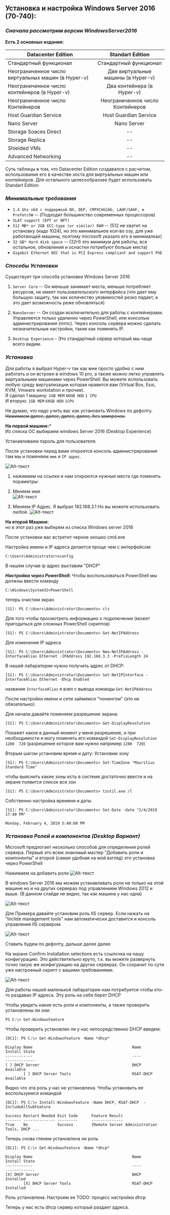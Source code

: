 ## Установка и настройка Windows Server 2016 (70-740):

### _Сначала рассмотрим версии WindowsServer2016_

**Есть 2 основных издания:**

| Datacenter Edition | Standart Edition |
|----------------|:---------:|
| Стандартный функционал | Стандартный функционал |
| Неограниченное число виртуальных машин (в Hyper-v) | Две виртуальные машины (в Hyper-v) |
| Неограниченное число контейнеров (в Hyper-v) | Два контейнера (в Hyper-v) |
| Неограниченное число Контейнеров | Неограниченное число Контейнеров |
| Host Guardian Service | Host Guardian Service |
| Nano Server | Nano Server |
| Storage Soaces Direct | -- |
| Storage Replica | -- |
| Shielded VMs | -- |
| Advanced Networking | -- |

Суть таблицы в том, что Datacenter Edition создавался с расчетом, использования его в качестве хоста для виртуальных машин или контейнеров.
Для остального целесообразнее будет использовать Standart Edition

### _Минимальные требования_

* `1.4 Ghz x64 с поддержкой NX, DEP, CMPXCHG16b, LAHF/SAHF, и PrefetchW` -- (Подходит большинство современных процессоров)    
* `SLAT support (EPT or NPT)`    
* `512 MB* or 2GB ECC-type (or similar) RAM` -- (512 не хватит на установку (надо 1024), но это минимальное кол-во озу, для уже работающей машины, поэтому microsoft указало его в минималках)    
* `32 GB* Hard disk space` -- (32гб это минимум для работы, все остальное, обновления и оснастки потребуют больше места)     
* `Gigabit Ethernet NIC that is PCI Express compliant and support PXE`

### _Способы Установки_

Существует три способа установки Windows Server 2016    
1) `Server Core` -- Он меньше занимает места, меньше потребляет ресурсов, не имеет пользовательского интерфейса (что дает ему большую защиту, так как количество уязвимостей резко падает, а это дает возможность реже обновляться)

2) `NanoServer` -- Он cоздан исключительно для работы с контейнерами. Управляется только удаленно через PowerShell, или консолью администрирования (mmc). Через консоль сервера можно сделать незначительные настройки, такие как поменять IP.

3) `Desktop Experience` - Это стандартный сервер который мы чаще всего видим.

### _Установка_

Для работы я выбрал Hyper-v так как мне просто удобно с ним работать и он встроен в windows 10 pro, а также можно легко управлять виртуальными машинами через PowerShell. Вы можете использовать любую среду виртуализации которая нравится вам (Virtual Box, Esxi, KVM, Vmware workstation и прочие).    
Я сделал 1 машину:
`2GB MEM`
`60GB HDD`
`1 CPU`    
И вторую:
`1GB MEM`
`60GB HDD`
`1CPU`

Не думаю, что надо учить вас как установить Windows по дефолту.    
~~Нажимаем далее, далее, далее, далее, без заморочек.~~    

**На первой машине:***    
Из списка ОС выбираем windows Server 2016 (Desktop Experience)


Устанавливаем пароль для пользователя.

После установки перед вами откроется консоль администрирования там мы и поменяем `имя` и `IP адрес`.

![Alt-текст](https://downloader.disk.yandex.ru/preview/e792f06ea0f8a3c3c3aa72916426fd14f211bb9d5d9a5b8c7de58d29c71f40b7/5c9e3ce6/RXcx1cI8Tb2-15NjGVQDbiJF8oy_oW8M7miwggcrYPd-p_u_rD8OStL44EBf71uqyzHUCp7UZuiJRAAqzyPT9w%3D%3D?uid=0&filename=2019-03-29_15-41-43.png&disposition=inline&hash=&limit=0&content_type=image%2Fpng&tknv=v2&size=1658x767)

1) нажимаем на ссылки и нам откроются нужные места где поменять пораметры:

2) Меняем имя    
![Alt-текст](https://downloader.disk.yandex.ru/preview/e3c7f2bc27b35090743ad0e48a105ade4f30398887422f23f9610eb94e54f529/5c9e40a4/u4AibxMPWOCOGuswJePLQ7DGCID4IHz9ixpQk-NllAZsM_dcF8Fno7dG7KFXLozH1f4qoQ94iBjIkc-mJ-c8Aw%3D%3D?uid=0&filename=2019-03-29_15-57-49.png&disposition=inline&hash=&limit=0&content_type=image%2Fpng&tknv=v2&size=2048x2048)

3) Меняем IP Адрес. Я выбрал 192.168.3.1 Но вы можете использовать любой.
![Alt-текст](https://downloader.disk.yandex.ru/preview/bf1b9e71928fb21464fb267fb1637089b2cc8f47c4fb28460ba189249d2bcaf7/5c9e42c3/l8mqH_Q-U9UnADRa5iqodeDJvVVeMFxUSf-JxF05fii-iCUFZ3OVVLonVI7SYeg0PoYQcxPdnkmSojh9y9OVqA%3D%3D?uid=0&filename=2019-03-29_16-05-30.png&disposition=inline&hash=&limit=0&content_type=image%2Fpng&tknv=v2&size=2048x2048)

**На второй Машине**:    
но в этот раз уже выберем из списка Windows server 2016

После установки вас встретит черное окошко cmd.exe

Настройка имени и IP адреса делается проще чем с интерфейсом:

````
C:\Users\Administrator>sconfig
````
В нашем случае ip адрес выставим "DHCP"

***Настройка через PowerShell:***
Чтобы воспользоваться PowerShell мы должны ввести команду
```
C:\Windows\System32>PowerShell
```
теперь очистим экран
```
[S1]: PS C:\Users\Administrator\Documents> cls
```

Для того чтобы просмотреть информацию о подключении (может пригодиться для сложных PowerShell скриптов)
```
[S1]: PS C:\Users\Administrator\Documents> Get-NetIPAddress
```
Для изменения IP адреса
```
[S1]: PS C:\Users\Administrator\Documents> New-NetIPAddress -InterfaceAlias Ethernet -IPAddress 192.168.3.3 -PrefixLength 24
```
В нашей лабаратории нужно получить адрес от DHCP:
```
[S1]: PS C:\Users\Administrator\Documents> Set-NetIPInterface -InterfaceAlias Ethernet -Dhcp Enabled
```
название `InterfaceAlias` я взял с вывода команды `Get-NetIPAddress`

После настройки имени и сети займемся "тюнингом" (это не обязательно):

Для начала давайте поменяем разрешение экрана:
```
[S1]: PS C:\Users\Administrator\Documents> Get-DisplayResolution
```
Покажет какое в данный момент у меня разрешение, и при необходимости я могу поменять его командой `Set-DisplayResolution 1280  720` (разрешение которое вам нужно например `1280  720`)

Вторым шагом установим время и дату:
Установим зону
```
[S1]: PS C:\Users\Administrator\Documents> Set-TimeZone "Mauritius Standard Time"
```
чтобы выяснить какие зоны есть в системе достаточно ввести и на экране появится список все зон
```
[S1]: PS C:\Users\Administrator\Documents> tzutil.exe /l
```
Собственно настройка времени и даты
```
[S1]: PS C:\Users\Administrator\Documents> Set-Date -date "2/4/2019 17:40 PM"

Monday, February 4, 2019 5:40:00 PM
```



### _Установка Ролей и компонентов (Desktop Вариант)_

Microsoft предлогает несколько способов для определения ролей сервера. Первый это всем знакомый мастер "Добавить роли и компоненты" и второй (самая удобная на мой взгляд) это установка через PowerShell

Нажимаем на добавить роли
![Alt-текст](https://downloader.disk.yandex.ru/preview/dab7d5a03fd3d98cedd283fb0ddf2b8743e5066dd06e15f97830f5488c40c47f/5c9e4807/JoHShgLLaQ7BeyBZRhNdC9deoxyVX3xfef9Tq0Mpa9SWeYoJSdd3Y8vyO72FW_yGDVUPDmkDlFcIFMJVOefA8w%3D%3D?uid=0&filename=2019-03-29_16-28-58.png&disposition=inline&hash=&limit=0&content_type=image%2Fpng&tknv=v2&size=2048x2048)

В windows Server 2016 мы можем устанавливать роли не только на этой машине но и на других серверах под управлением Windows 2012 и выше. (В данном слайде не видно, так как машина у нас одна)

![Alt-текст](https://downloader.disk.yandex.ru/preview/7ea0b4bb98122b7c9db1e445f745ff07c4938a2b2eb3e36308ca2b69fd2c1c72/5c9e4dea/bl5jPrkNDGOox8zolAUrAt1OYn-IvOJAqTO3JoCs7YE7pmfYuYnZlAJ-guPn_EHhoR_RmauTTuIU_mqHoq5uiw%3D%3D?uid=0&filename=2019-03-29_16-53-14.png&disposition=inline&hash=&limit=0&content_type=image%2Fpng&tknv=v2&size=2048x2048)

Для Примера давайте установим роль IIS сервер. Если нажать на "Inclide management tools" нам автоматически доставится и консоль управления IIS сервером.

![Alt-текст](https://downloader.disk.yandex.ru/preview/4aed8d34cce83b11f46f4e96cc2b6ed16b24f95517ad9ecd666e83f51dbc047b/5c9e4efd/xU1PeH5nzDW8XP7RDmpt3OpfCMlCAl_Eb76um8uMVPpIP12J6ON_7VO0UTHsnnAL1urzRK5PITmovdpa31ELGQ%3D%3D?uid=0&filename=2019-03-29_16-59-15.png&disposition=inline&hash=&limit=0&content_type=image%2Fpng&tknv=v2&size=2048x2048)

Ставить будем по дефолту, дальше далее далее

На экране Confirm Installation selections есть ссылочка на нашу конфигурацию. Это действительно круто, т.к. вы можете развернуть точно такую же конфигурацию на других серверах. Он сохранит по сути уже настроеный скрипт с вашими требованиями.

![Alt-текст](https://downloader.disk.yandex.ru/preview/d8c3336648d4d0bb8df7e4c3e07c8ce10cc8327f9a2b55a2150eeec4129aefd2/5c9e513b/rLqfhFLHyCT96T6w23el4Zsu9zDVTxKHi8igGB6GOdBvvZTA76J3znkOj3LYcnEVzxIA2ygMl3-HBOsVqWfAWQ%3D%3D?uid=0&filename=2019-03-29_17-06-11.png&disposition=inline&hash=&limit=0&content_type=image%2Fpng&tknv=v2&size=2048x2048)


Для работы нашей маленькой лабаратории нам потребуется чтобы кто-то раздавал IP адреса. Эту роль на себя берет DHCP

Чтобы увидеть какие есть роли и компоненты, а также проверить установлены ли они:

```
PS C:\> Get-WindowsFeature

```

Чтобы проверить установлен ли у нас непосредственно DHCP введем:

```
[DC1]: PS C:\> Get-WindowsFeature -Name *dhcp*

Display Name                                            Name                       Install State
------------                                            ----                       -------------
[ ] DHCP Server                                         DHCP                           Available
        [ ] DHCP Server Tools                           RSAT-DHCP                      Available
```
Видно что эта роль у нас не установлена.
Чтобы установить ее воспользуемся командой
```
[DC1]: PS C:\> Install-WindowsFeature -Name DHCP, RSAT-DHCP  -IncludeAllSubFeature

Success Restart Needed Exit Code      Feature Result
------- -------------- ---------      --------------
True    No             Success        {Remote Server Administration Tools, DHCP ...
```
Теперь снова глянем установлена ли роль

```
[DC1]: PS C:\> Get-WindowsFeature -Name *dhcp*

Display Name                                            Name                       Install State
------------                                            ----                       -------------
[X] DHCP Server                                         DHCP                           Installed
        [X] DHCP Server Tools                           RSAT-DHCP                      Installed
```
Роль установлена. Настроим ее
TODO: процесс настройки dhcp

Теперь у нас есть dhcp сервер который раздает адреса.
